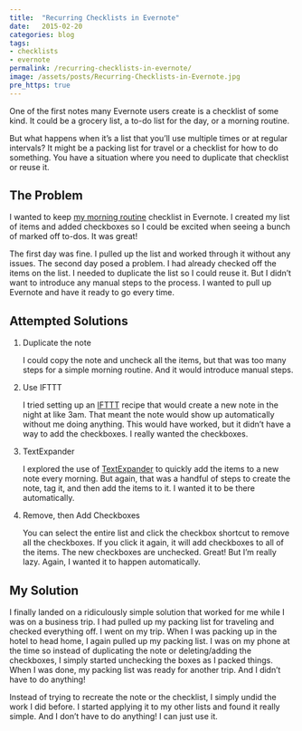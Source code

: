 ```yaml
---
title:  "Recurring Checklists in Evernote"
date:   2015-02-20
categories: blog
tags:
- checklists
- evernote
permalink: /recurring-checklists-in-evernote/
image: /assets/posts/Recurring-Checklists-in-Evernote.jpg
pre_https: true
---
```


One of the first notes many Evernote users create is a checklist of some kind. It could be a grocery list, a to-do list for the day, or a morning routine.

<!--more-->

But what happens when it’s a list that you’ll use multiple times or at regular intervals? It might be a packing list for travel or a checklist for how to do something. You have a situation where you need to duplicate that checklist or reuse it.

## The Problem

I wanted to keep [my morning routine](http://joebuhlig.com/why-getting-up-early/) checklist in Evernote. I created my list of items and added checkboxes so I could be excited when seeing a bunch of marked off to-dos. It was great!

The first day was fine. I pulled up the list and worked through it without any issues. The second day posed a problem. I had already checked off the items on the list. I needed to duplicate the list so I could reuse it. But I didn’t want to introduce any manual steps to the process. I wanted to pull up Evernote and have it ready to go every time.

## Attempted Solutions

1.  Duplicate the note

    I could copy the note and uncheck all the items, but that was too many steps for a simple morning routine. And it would introduce manual steps.

2.  Use IFTTT

    I tried setting up an [IFTTT](https://ifttt.com/) recipe that would create a new note in the night at like 3am. That meant the note would show up automatically without me doing anything. This would have worked, but it didn’t have a way to add the checkboxes. I really wanted the checkboxes.

3.  TextExpander

    I explored the use of [TextExpander](http://joebuhlig.com/using-text-expander/) to quickly add the items to a new note every morning. But again, that was a handful of steps to create the note, tag it, and then add the items to it. I wanted it to be there automatically.

4.  Remove, then Add Checkboxes

    You can select the entire list and click the checkbox shortcut to remove all the checkboxes. If you click it again, it will add checkboxes to all of the items. The new checkboxes are unchecked. Great! But I’m really lazy. Again, I wanted it to happen automatically.

## My Solution

I finally landed on a ridiculously simple solution that worked for me while I was on a business trip. I had pulled up my packing list for traveling and checked everything off. I went on my trip. When I was packing up in the hotel to head home, I again pulled up my packing list. I was on my phone at the time so instead of duplicating the note or deleting/adding the checkboxes, I simply started unchecking the boxes as I packed things. When I was done, my packing list was ready for another trip. And I didn’t have to do anything!

Instead of trying to recreate the note or the checklist, I simply undid the work I did before. I started applying it to my other lists and found it really simple. And I don’t have to do anything! I can just use it.